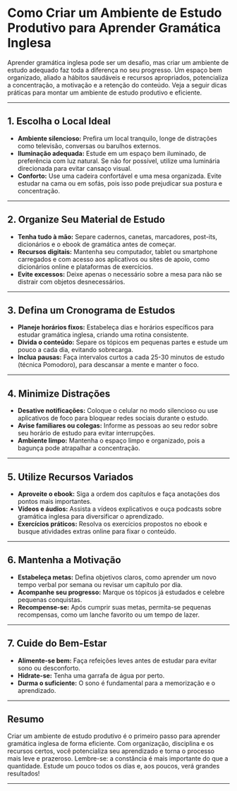 
# Como Criar um Ambiente de Estudo Produtivo para Aprender Gramática Inglesa

Aprender gramática inglesa pode ser um desafio, mas criar um ambiente de estudo adequado faz toda a diferença no seu progresso. Um espaço bem organizado, aliado a hábitos saudáveis e recursos apropriados, potencializa a concentração, a motivação e a retenção do conteúdo. Veja a seguir dicas práticas para montar um ambiente de estudo produtivo e eficiente.

---

## 1. Escolha o Local Ideal

- **Ambiente silencioso:** Prefira um local tranquilo, longe de distrações como televisão, conversas ou barulhos externos.
- **Iluminação adequada:** Estude em um espaço bem iluminado, de preferência com luz natural. Se não for possível, utilize uma luminária direcionada para evitar cansaço visual.
- **Conforto:** Use uma cadeira confortável e uma mesa organizada. Evite estudar na cama ou em sofás, pois isso pode prejudicar sua postura e concentração.

---

## 2. Organize Seu Material de Estudo

- **Tenha tudo à mão:** Separe cadernos, canetas, marcadores, post-its, dicionários e o ebook de gramática antes de começar.
- **Recursos digitais:** Mantenha seu computador, tablet ou smartphone carregados e com acesso aos aplicativos ou sites de apoio, como dicionários online e plataformas de exercícios.
- **Evite excessos:** Deixe apenas o necessário sobre a mesa para não se distrair com objetos desnecessários.

---

## 3. Defina um Cronograma de Estudos

- **Planeje horários fixos:** Estabeleça dias e horários específicos para estudar gramática inglesa, criando uma rotina consistente.
- **Divida o conteúdo:** Separe os tópicos em pequenas partes e estude um pouco a cada dia, evitando sobrecarga.
- **Inclua pausas:** Faça intervalos curtos a cada 25-30 minutos de estudo (técnica Pomodoro), para descansar a mente e manter o foco.

---

## 4. Minimize Distrações

- **Desative notificações:** Coloque o celular no modo silencioso ou use aplicativos de foco para bloquear redes sociais durante o estudo.
- **Avise familiares ou colegas:** Informe as pessoas ao seu redor sobre seu horário de estudo para evitar interrupções.
- **Ambiente limpo:** Mantenha o espaço limpo e organizado, pois a bagunça pode atrapalhar a concentração.

---

## 5. Utilize Recursos Variados

- **Aproveite o ebook:** Siga a ordem dos capítulos e faça anotações dos pontos mais importantes.
- **Vídeos e áudios:** Assista a vídeos explicativos e ouça podcasts sobre gramática inglesa para diversificar o aprendizado.
- **Exercícios práticos:** Resolva os exercícios propostos no ebook e busque atividades extras online para fixar o conteúdo.

---

## 6. Mantenha a Motivação

- **Estabeleça metas:** Defina objetivos claros, como aprender um novo tempo verbal por semana ou revisar um capítulo por dia.
- **Acompanhe seu progresso:** Marque os tópicos já estudados e celebre pequenas conquistas.
- **Recompense-se:** Após cumprir suas metas, permita-se pequenas recompensas, como um lanche favorito ou um tempo de lazer.

---

## 7. Cuide do Bem-Estar

- **Alimente-se bem:** Faça refeições leves antes de estudar para evitar sono ou desconforto.
- **Hidrate-se:** Tenha uma garrafa de água por perto.
- **Durma o suficiente:** O sono é fundamental para a memorização e o aprendizado.

---

## Resumo

Criar um ambiente de estudo produtivo é o primeiro passo para aprender gramática inglesa de forma eficiente. Com organização, disciplina e os recursos certos, você potencializa seu aprendizado e torna o processo mais leve e prazeroso. Lembre-se: a constância é mais importante do que a quantidade. Estude um pouco todos os dias e, aos poucos, verá grandes resultados!

---
```